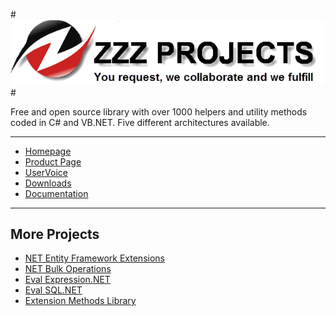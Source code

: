 #![Logo](src/logo.png)#

Free and open source library with over 1000 helpers and utility methods coded in C# and VB.NET. Five different architectures available.

---

- [Homepage](http://www.zzzprojects.com)
- [Product Page](http://www.zzzprojects.com/products/dotnet-development/extension-methods/)
- [UserVoice](http://www.zzzprojects.uservoice.com/forums/283927)
- [Downloads](http://www.zzzprojects.com/products/)
- [Documentation](http://www.zzzprojects.com/documentations/dotnet/extension-methods/)

---

## More Projects
  - [NET Entity Framework Extensions](http://www.zzzprojects.com/products/dotnet-development/entity-framework-extensions/)
  - [NET Bulk Operations](http://www.zzzprojects.com/products/dotnet-development/bulk-operations/)
  - [Eval Expression.NET](https://github.com/zzzprojects/Eval-Expression.NET)
  - [Eval SQL.NET](https://github.com/zzzprojects/Eval-SQL.NET)
  - [Extension Methods Library](https://github.com/zzzprojects/Z.ExtensionMethods/)
